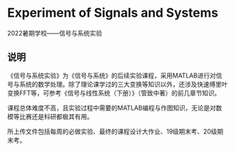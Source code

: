 # Experiment of Signals and Systems
 2022暑期学校——信号与系统实验

## 说明
《信号与系统实验》为《信号与系统》的后续实验课程，采用MATLAB进行对信号与系统的数学处理。除了理论课学过的三大变换等知识以外，还涉及快速傅里叶变换FFT等，可参考《信号与线性系统（下册）》（管致中著）的前几章节知识。

课程总体难度不高，且实验过程中需要的MATLAB编程与作图知识，无论是对数模等比赛还是科研都极其有用。

所上传文件包括每周的必做实验、最终的课程设计大作业、19级期末考、20级期末考。